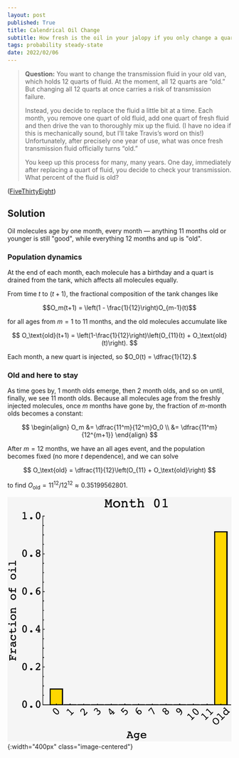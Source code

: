 ```yaml
---
layout: post
published: True
title: Calendrical Oil Change
subtitle: How fresh is the oil in your jalopy if you only change a quart per month?
tags: probability steady-state 
date: 2022/02/06
---
```


>**Question:** You want to change the transmission fluid in your old van, which holds 12 quarts of fluid. At the moment, all 12 quarts are “old.” But changing all 12 quarts at once carries a risk of transmission failure.
>
>Instead, you decide to replace the fluid a little bit at a time. Each month, you remove one quart of old fluid, add one quart of fresh fluid and then drive the van to thoroughly mix up the fluid. (I have no idea if this is mechanically sound, but I’ll take Travis’s word on this!) Unfortunately, after precisely one year of use, what was once fresh transmission fluid officially turns “old.”
>
>You keep up this process for many, many years. One day, immediately after replacing a quart of fluid, you decide to check your transmission. What percent of the fluid is old?

<!--more-->

([FiveThirtyEight](https://fivethirtyeight.com/features/can-you-tune-up-the-truck/))

## Solution

Oil molecules age by one month, every month — anything 11 months old or younger is still "good", while everything 12 months and up is "old". 

### Population dynamics

At the end of each month, each molecule has a birthday and a quart is drained from the tank, which affects all molecules equally.

From time $t$ to $(t+1),$ the fractional composition of the tank changes like

$$O_m(t+1) = \left(1 - \frac{1}{12}\right)O_{m-1}(t)$$ 

for all ages from $m=1$ to $11$ months, and the old molecules accumulate like 

$$ O_\text{old}(t+1) = \left(1-\frac{1}{12}\right)\left(O_{11}(t) + O_\text{old}(t)\right). $$

Each month, a new quart is injected, so $O_0(t) = \dfrac{1}{12}.$

### Old and here to stay

As time goes by, $1$ month olds emerge, then $2$ month olds, and so on until, finally, we see $11$ month olds. Because all molecules age from the freshly injected molecules, once $m$ months have gone by, the fraction of $m$-month olds becomes a constant:

$$ 
\begin{align}
O_m &= \dfrac{11^m}{12^m}O_0 \\
&= \dfrac{11^m}{12^{m+1}} 
\end{align}
$$

After $m = 12$ months, we have an all ages event, and the population becomes fixed (no more $t$ dependence), and we can solve

$$ O_\text{old} = \dfrac{11}{12}\left(O_{11} + O_\text{old}\right) $$

to find $O_\text{old} = 11^{12}/12^{12} \approx 0.35199562801.$

![](/img/2022-01-29-oil-change.gif){:width="400px" class="image-centered"}

<br>
